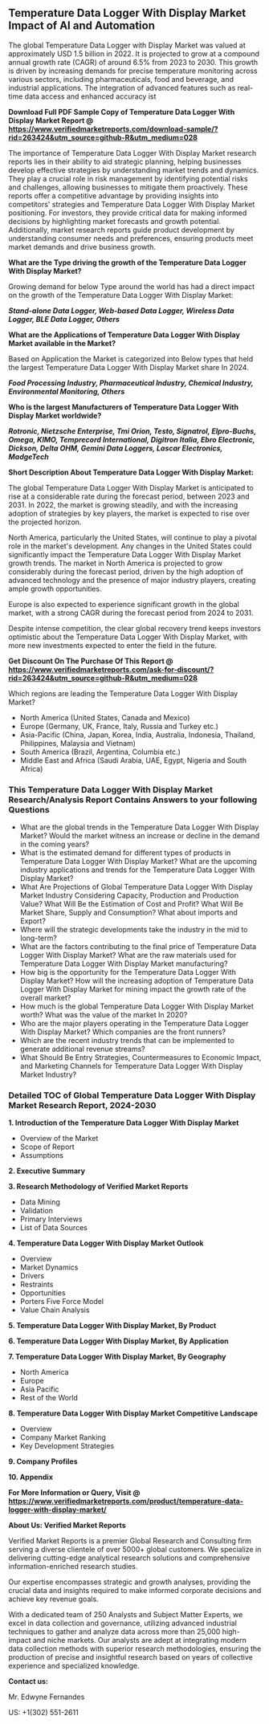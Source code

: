 <h2>Temperature Data Logger With Display Market Impact of AI and Automation</h2><p>The global Temperature Data Logger with Display Market was valued at approximately USD 1.5 billion in 2022. It is projected to grow at a compound annual growth rate (CAGR) of around 6.5% from 2023 to 2030. This growth is driven by increasing demands for precise temperature monitoring across various sectors, including pharmaceuticals, food and beverage, and industrial applications. The integration of advanced features such as real-time data access and enhanced accuracy ist</p><p id="" class=""><strong>Download Full PDF Sample Copy of Temperature Data Logger With Display Market Report @ <a href="https://www.verifiedmarketreports.com/download-sample/?rid=263424&utm_source=github-R&utm_medium=028" target="_blank">https://www.verifiedmarketreports.com/download-sample/?rid=263424&utm_source=github-R&utm_medium=028</a></strong></p><p>The importance of&nbsp;Temperature Data Logger With Display Market research reports lies in their ability to aid strategic planning, helping businesses develop effective strategies by understanding market trends and dynamics. They play a crucial role in risk management by identifying potential risks and challenges, allowing businesses to mitigate them proactively. These reports offer a competitive advantage by providing insights into competitors' strategies and Temperature Data Logger With Display Market positioning. For investors, they provide critical data for making informed decisions by highlighting market forecasts and growth potential. Additionally, market research reports guide product development by understanding consumer needs and preferences, ensuring products meet market demands and drive business growth.</p><p><strong>What are the&nbsp;Type driving the growth of the Temperature Data Logger With Display Market?</strong></p><p id="" class="">Growing demand for below Type around the world has had a direct impact on the growth of the Temperature Data Logger With Display Market:</p><em><strong>Stand-alone Data Logger, Web-based Data Logger, Wireless Data Logger, BLE Data Logger, Others</strong></em></p><strong>What are the&nbsp;Applications&nbsp;of Temperature Data Logger With Display Market available in the Market?</strong></p><p id="" class="">Based on Application the Market is categorized into Below types that held the largest Temperature Data Logger With Display Market share In 2024.</p><em><strong>Food Processing Industry, Pharmaceutical Industry, Chemical Industry, Environmental Monitoring, Others</strong></em></p><strong>Who is the largest Manufacturers of Temperature Data Logger With Display Market worldwide?</strong></p><p><em><strong>Rotronic, Nietzsche Enterprise, Tmi Orion, Testo, Signatrol, Elpro-Buchs, Omega, KIMO, Temprecord International, Digitron Italia, Ebro Electronic, Dickson, Delta OHM, Gemini Data Loggers, Lascar Electronics, MadgeTech</strong></em></p><p id="" class=""><strong>Short Description About Temperature Data Logger With Display Market:</strong></p><p>The global Temperature Data Logger With Display Market is anticipated to rise at a considerable rate during the forecast period, between 2023 and 2031. In 2022, the market is growing steadily, and with the increasing adoption of strategies by key players, the market is expected to rise over the projected horizon.</p><p>North America, particularly the United States, will continue to play a pivotal role in the market's development. Any changes in the United States could significantly impact the Temperature Data Logger With Display Market growth trends. The market in North America is projected to grow considerably during the forecast period, driven by the high adoption of advanced technology and the presence of major industry players, creating ample growth opportunities.</p><p>Europe is also expected to experience significant growth in the global market, with a strong CAGR during the forecast period from 2024 to 2031.</p><p>Despite intense competition, the clear global recovery trend keeps investors optimistic about the Temperature Data Logger With Display Market, with more new investments expected to enter the field in the future.</p><p id="" class=""><strong>Get Discount On The Purchase Of This Report @ <a href="https://www.verifiedmarketreports.com/ask-for-discount/?rid=263424&utm_source=github-R&utm_medium=028" target="_blank">https://www.verifiedmarketreports.com/ask-for-discount/?rid=263424&utm_source=github-R&utm_medium=028</a></strong></p>Which regions are leading the Temperature Data Logger With Display Market?</p><ul><li>North America (United States, Canada and Mexico)</li><li>Europe (Germany, UK, France, Italy, Russia and Turkey etc.)</li><li>Asia-Pacific (China, Japan, Korea, India, Australia, Indonesia, Thailand, Philippines, Malaysia and Vietnam)</li><li>South America (Brazil, Argentina, Columbia etc.)</li><li>Middle East and Africa (Saudi Arabia, UAE, Egypt, Nigeria and South Africa)</li></ul><h3 id="" class="">This Temperature Data Logger With Display Market Research/Analysis Report Contains Answers to your following Questions</h3><ul><li>What are the global trends in the Temperature Data Logger With Display Market? Would the market witness an increase or decline in the demand in the coming years?</li><li>What is the estimated demand for different types of products in Temperature Data Logger With Display Market? What are the upcoming industry applications and trends for the Temperature Data Logger With Display Market?</li><li>What Are Projections of Global Temperature Data Logger With Display Market Industry Considering Capacity, Production and Production Value? What Will Be the Estimation of Cost and Profit? What Will Be Market Share, Supply and Consumption? What about imports and Export?</li><li>Where will the strategic developments take the industry in the mid to long-term?</li><li>What are the factors contributing to the final price of Temperature Data Logger With Display Market? What are the raw materials used for Temperature Data Logger With Display Market manufacturing?</li><li>How big is the opportunity for the Temperature Data Logger With Display Market? How will the increasing adoption of Temperature Data Logger With Display Market for mining impact the growth rate of the overall market?</li><li>How much is the global Temperature Data Logger With Display Market worth? What was the value of the market In 2020?</li><li>Who are the major players operating in the Temperature Data Logger With Display Market? Which companies are the front runners?</li><li>Which are the recent industry trends that can be implemented to generate additional revenue streams?</li><li>What Should Be Entry Strategies, Countermeasures to Economic Impact, and Marketing Channels for Temperature Data Logger With Display Market Industry?</li></ul><h3 id="" class="">Detailed TOC of Global Temperature Data Logger With Display Market Research Report, 2024-2030</h3><p id="" class=""><strong>1. Introduction of the Temperature Data Logger With Display Market</strong></p><ul><li>Overview of the Market</li><li>Scope of Report</li><li>Assumptions</li></ul><p id="" class=""><strong>2. Executive Summary</strong></p><p id="" class=""><strong>3. Research Methodology of Verified Market Reports</strong></p><ul><li>Data Mining</li><li>Validation</li><li>Primary Interviews</li><li>List of Data Sources</li></ul><p id="" class=""><strong>4. Temperature Data Logger With Display Market Outlook</strong></p><ul><li>Overview</li><li>Market Dynamics</li><li>Drivers</li><li>Restraints</li><li>Opportunities</li><li>Porters Five Force Model</li><li>Value Chain Analysis</li></ul><p id="" class=""><strong>5. Temperature Data Logger With Display Market, By Product</strong></p><p id="" class=""><strong>6. Temperature Data Logger With Display Market, By Application</strong></p><p id="" class=""><strong>7. Temperature Data Logger With Display Market, By Geography</strong></p><ul><li>North America</li><li>Europe</li><li>Asia Pacific</li><li>Rest of the World</li></ul><p id="" class=""><strong>8. Temperature Data Logger With Display Market Competitive Landscape</strong></p><ul><li>Overview</li><li>Company Market Ranking</li><li>Key Development Strategies</li></ul><p id="" class=""><strong>9. Company Profiles</strong></p><p id="" class=""><strong>10. Appendix</strong></p><p id="" class=""><strong>For More Information or Query, Visit @ <a href="https://www.verifiedmarketreports.com/product/temperature-data-logger-with-display-market/" target="_blank">https://www.verifiedmarketreports.com/product/temperature-data-logger-with-display-market/</a></strong></p><p id="" class=""><strong>About Us: Verified Market Reports</strong></p><p id="" class="">Verified Market Reports is a premier Global Research and Consulting firm serving a diverse clientele of over 5000+ global customers. We specialize in delivering cutting-edge analytical research solutions and comprehensive information-enriched research studies.</p><p id="" class="">Our expertise encompasses strategic and growth analyses, providing the crucial data and insights required to make informed corporate decisions and achieve key revenue goals.</p><p id="" class="">With a dedicated team of 250 Analysts and Subject Matter Experts, we excel in data collection and governance, utilizing advanced industrial techniques to gather and analyze data across more than 25,000 high-impact and niche markets. Our analysts are adept at integrating modern data collection methods with superior research methodologies, ensuring the production of precise and insightful research based on years of collective experience and specialized knowledge.</p><p id="" class=""><strong>Contact us:</strong></p><p id="" class="">Mr. Edwyne Fernandes</p><p id="" class="">US: +1(302) 551-2611</p>